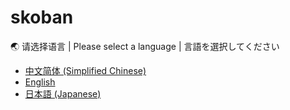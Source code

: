 # skoban

🌏 请选择语言 | Please select a language | 言語を選択してください

- [中文简体 (Simplified Chinese)](./ReadMe_zh.md)
- [English](./ReadMe_en.md)
- [日本語 (Japanese)](./Readme_jp.md)
